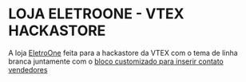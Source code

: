 # LOJA ELETROONE - VTEX HACKASTORE
A loja [EletroOne](https://grupo1--appliancetheme.myvtex.com/) feita para a hackastore da VTEX com o tema de linha branca juntamente com o [bloco customizado para inserir contato vendedores](https://github.com/luckweber/block-custom)